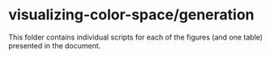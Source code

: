 # visualizing-color-space/generation
This folder contains individual scripts for each of the figures (and one table)
presented in the document.